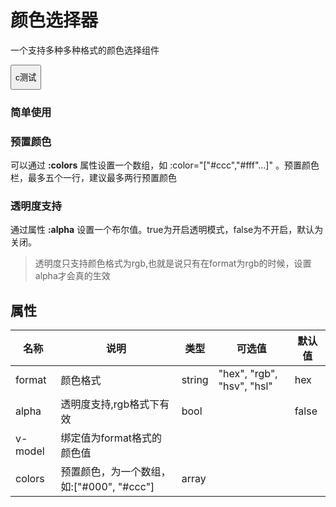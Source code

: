 # 颜色选择器

一个支持多种多种格式的颜色选择组件
<div class="f-demo">
<div><button style="height:40px">c测试</button></div>
</div>

### 简单使用

<demo path="./ColorPickerDemo1.vue"></demo>

### 预置颜色

可以通过 **:colors** 属性设置一个数组，如 :color="["#ccc","#fff"...]" 。预置颜色栏，最多五个一行，建议最多两行预置颜色

<demo path="./ColorPickerDemo2.vue"></demo>

### 透明度支持

通过属性 **:alpha** 设置一个布尔值。true为开启透明模式，false为不开启，默认为关闭。

<demo path="./ColorPickerDemo3.vue"></demo>

> 透明度只支持颜色格式为rgb,也就是说只有在format为rgb的时候，设置alpha才会真的生效

## 属性

| 名称    | 说明                                      | 类型   | 可选值                     | 默认值 |
| ------- | ----------------------------------------- | ------ | -------------------------- | ------ |
| format  | 颜色格式                                  | string | "hex", "rgb", "hsv", "hsl" | hex    |
| alpha   | 透明度支持,rgb格式下有效                  | bool   |                            | false  |
| v-model | 绑定值为format格式的颜色值                |        |                            |        |
| colors  | 预置颜色，为一个数组，如:["#000", "#ccc"] | array  |                            |        |

